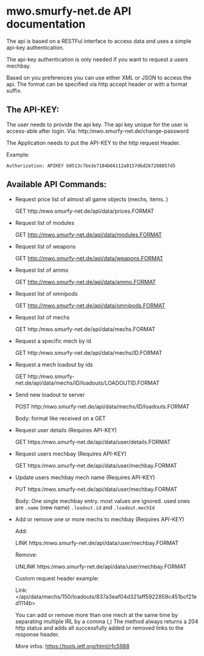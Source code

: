 mwo.smurfy-net.de API documentation
=========================================

The api is based on a RESTFul interface to access data and uses a simple api-key authentication.

The api-key authentication is only needed if you want to request a users mechbay.

Based on you preferences you can use either XML or JSON to access the api.
The format can be specified via http accept header or with a format suffix.

The API-KEY:
-------------

The user needs to provide the api key. The api key unique for the user is access-able after login.
Via: http:/mwo.smurfy-net.de/change-password

The Application needs to put the API-KEY to the http request Header.

Example:

    Authorization: APIKEY b0513c7be3e7184b66112a0157d6d267208857d5

Available API Commands:
------------------------

* Request price list of almost all game objects (mechs, items..)

  GET http:/mwo.smurfy-net.de/api/data/prices.FORMAT

* Request list of modules

  GET http://mwo.smurfy-net.de/api/data/modules.FORMAT
  
* Request list of weapons

  GET http://mwo.smurfy-net.de/api/data/weapons.FORMAT
  
* Request list of ammo

  GET http://mwo.smurfy-net.de/api/data/ammo.FORMAT
  
* Request list of omnipods

  GET http://mwo.smurfy-net.de/api/data/omnipods.FORMAT
  
* Request list of mechs

  GET http:/mwo.smurfy-net.de/api/data/mechs.FORMAT

* Request a specific mech by id

  GET http:/mwo.smurfy-net.de/api/data/mechs/ID.FORMAT

* Request a mech loadout by ids

  GET http:/mwo.smurfy-net.de/api/data/mechs/ID/loadouts/LOADOUTID.FORMAT

* Send new loadout to server

  POST http:/mwo.smurfy-net.de/api/data/mechs/ID/loadouts.FORMAT
  
  Body: format like received on a GET
  

* Request user details (Requires API-KEY)

  GET https:/mwo.smurfy-net.de/api/data/user/details.FORMAT

* Request users mechbay (Requires API-KEY)

  GET https:/mwo.smurfy-net.de/api/data/user/mechbay.FORMAT
  
* Update users mechbay mech name (Requires API-KEY)

  PUT https:/mwo.smurfy-net.de/api/data/user/mechbay.FORMAT

  Body: One single mechbay entry. most values are ignored. used ones are ```.name``` (new name) ```.loadout.id``` and ```.loadout.mechId```

* Add or remove one or more mechs to mechbay (Requires API-KEY)

  Add:
  
  LINK https:/mwo.smurfy-net.de/api/data/user/mechbay.FORMAT
  
  Remove:
  
  UNLINK https:/mwo.smurfy-net.de/api/data/user/mechbay.FORMAT
  
  Custom request header example: 
  
    Link: </api/data/mechs/150/loadouts/837a3eaf04d321aff5922859c451bcf21ed1114b>
    
  You can add or remove more than one mech at the same time by separating multiple IRL by a comma (,)
  The method always returns a 204 http status and adds all successfully added or removed links to the response header.
  
  More infos: https://tools.ietf.org/html/rfc5988
  
